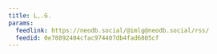 ```yaml
---
title: L,.G.
params:
  feedlink: https://neodb.social/@imlg@neodb.social/rss/
  feedid: 0e78892404cfac974407db4fad6805cf
---
```

